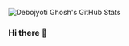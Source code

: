 ![Debojyoti Ghosh's GitHub Stats](https://github-readme-stats.vercel.app/api?username=gdebojyoti&show_icons=true)

### Hi there 👋

<!-- ![Your Repository's Stats](https://github-readme-stats.vercel.app/api/top-langs/?username=gdebojyoti&theme=blue-green) -->

<!-- #### Hi there 👋 Here is a random joke that'll make you laugh! 😂
![Jokes Card](https://readme-jokes.vercel.app/api) -->

<!--
**gdebojyoti/gdebojyoti** is a ✨ _special_ ✨ repository because its `README.md` (this file) appears on your GitHub profile.

Here are some ideas to get you started:

- 🔭 I’m currently working on ...
- 🌱 I’m currently learning ...
- 👯 I’m looking to collaborate on ...
- 🤔 I’m looking for help with ...
- 💬 Ask me about ...
- 📫 How to reach me: ...
- 😄 Pronouns: ...
- ⚡ Fun fact: ...
-->
